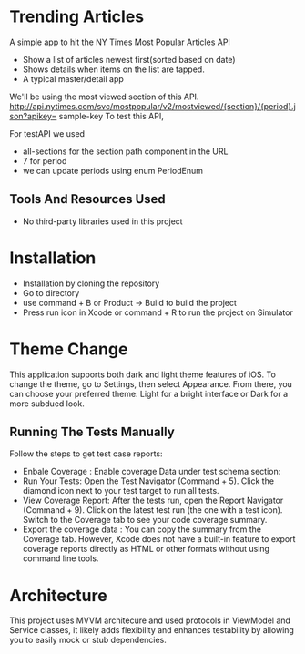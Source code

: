 # Trending Articles

A simple app to hit the NY Times Most Popular Articles API 
* Show a list of articles newest first(sorted based on date)
* Shows details when items on the list are tapped. 
* A typical master/detail app


We'll be using the most viewed section of this API.
http://api.nytimes.com/svc/mostpopular/v2/mostviewed/{section}/{period}.json?apikey= sample-key To test this API, 

For testAPI we used 
* all-sections for the section path component in the URL
* 7 for period
* we can update periods using enum PeriodEnum 

## Tools And Resources Used

- No third-party libraries used in this project

# Installation

* Installation by cloning the repository
* Go to directory
* use command + B or Product -> Build to build the project
* Press run icon in Xcode or command + R to run the project on Simulator

# Theme Change
This application supports both dark and light theme features of iOS.
To change the theme, go to Settings, then select Appearance.
From there, you can choose your preferred theme:
Light for a bright interface or Dark for a more subdued look.

## Running The Tests Manually 

Follow the steps to get test case reports:
* Enbale Coverage : Enable coverage Data under test schema section:
* Run Your Tests: Open the Test Navigator (Command + 5). Click the diamond icon next to your test target to run all tests.
* View Coverage Report: After the tests run, open the Report Navigator (Command + 9). Click on the latest test run (the one with a test icon). Switch to the Coverage tab to see your code coverage summary.
* Export the coverage data : You can copy the summary from the Coverage tab. However, Xcode does not have a built-in feature to export coverage reports directly as HTML or other formats without using command line tools.

# Architecture

 This project uses MVVM architecure and used protocols in ViewModel and Service classes, it likely adds flexibility and enhances testability by allowing you to easily mock or stub dependencies.



